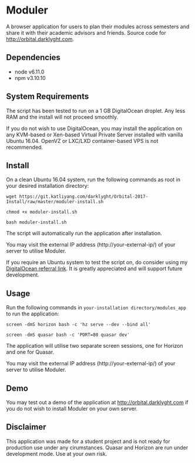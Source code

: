 # Moduler

A browser application for users to plan their modules across semesters and share it with their academic advisors and friends. Source code for http://orbital.darklyght.com.

## Dependencies
* node v6.11.0
* npm v3.10.10

## System Requirements
The script has been tested to run on a 1 GB DigitalOcean droplet. Any less RAM and the install will not proceed smoothly.

If you do not wish to use DigitalOcean, you may install the application on any KVM-based or Xen-based Virtual Private Server installed with vanilla Ubuntu 16.04. OpenVZ or LXC/LXD container-based VPS is not recommended.

## Install
On a clean Ubuntu 16.04 system, run the following commands as root in your desired installation directory:

```
wget https://git.katliyang.com/darklyght/Orbital-2017-Install/raw/master/moduler-install.sh
```
```
chmod +x moduler-install.sh
```
```
bash moduler-install.sh
```
The script will automatically run the application after installation.

You may visit the external IP address (http://your-external-ip/) of your server to utilise Moduler.

If you require an Ubuntu system to test the script on, do consider using my [DigitalOcean referral link](https://m.do.co/c/c9881f486a87). It is greatly appreciated and will support future development.

## Usage
Run the following commands in `your-installation directory/modules_app` to run the application:
```
screen -dmS horizon bash -c 'hz serve --dev --bind all'
```
```
screen -dmS quasar bash -c 'PORT=80 quasar dev'
```
The application will utilise two separate screen sessions, one for Horizon and one for Quasar.

You may visit the external IP address (http://your-external-ip/) of your server to utilise Moduler.

## Demo
You may test out a demo of the application at http://orbital.darklyght.com if you do not wish to install Moduler on your own server.

## Disclaimer
This application was made for a student project and is not ready for production use under any cirumstances. Quasar and Horizon are run under development mode. Use at your own risk.
